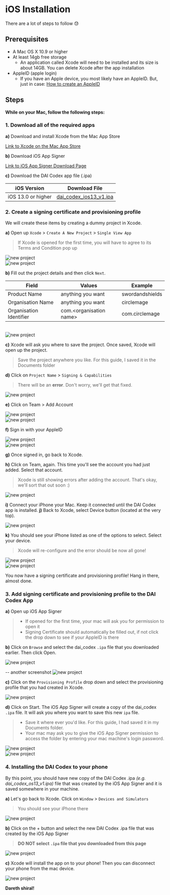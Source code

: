# iOS Installation

There are a lot of steps to follow 😓

## Prerequisites

* A Mac OS X 10.9 or higher
* At least 14gb free storage
    * An application called Xcode will need to be installed and its size is about 14GB. You can delete Xcode after the app installation
* AppleID (apple login)
    * If you have an Apple device, you most likely have an AppleID. But, just in case: [How to create an AppleID](https://support.apple.com/en-au/HT204316)

## Steps

**While on your Mac, follow the following steps:**

### 1. Download all of the required apps

**a)** Download and install Xcode from the Mac App Store

[Link to Xcode on the Mac App Store](https://apps.apple.com/us/app/xcode/id497799835?mt=12)

**b)** Download iOS App Signer

[Link to iOS App Signer Download Page](https://dantheman827.github.io/ios-app-signer)

**c)** Download the DAI Codex app file (.ipa)

| iOS Version        | Download File                                                                                                    |
| ------------------ | ---------------------------------------------------------------------------------------------------------------- |
| iOS 13.0 or higher | [dai\_codex\_ios13\_v1.ipa](https://github.com/leechuyem/DAI-Codex/releases/download/v1.0/dai_codex_ios13_v1.ipa) |

### 2. Create a signing certificate and provisioning profile

We will create these items by creating a dummy project in Xcode.

**a)** Open up `Xcode` > `Create A New Project` > `Single View App`

> If Xcode is opened for the first time, you will have to agree to its Terms and Condition pop up
  
<img src="https://imgur.com/xpSNmnl.jpg" alt="new project"/>
<br>
<img src="https://imgur.com/GyCUblz.jpg" alt="new project"/>

**b)** Fill out the project details and then click `Next`.

| Field                   | Values                                   | Example                        |
| ----------------------- | ---------------------------------------- | ------------------------------ |
| Product Name            | anything you want                        | swordandshields                |
| Organisation Name       | anything you want                        | circlemage                     |
| Organisation Identifier | com.\<organisation name> | com.circlemage |
<br>
<img src="https://imgur.com/79qYsJe.jpg" alt="new project"/>

**c)** Xcode will ask you where to save the project. Once saved, Xcode will open up the project.

> Save the project anywhere you like. For this guide, I saved it in the Documents folder

**d)** Click on `Project Name` > `Signing & Capabilities`

> There will be an **error**. Don't worry, we'll get that fixed. 

<img src="https://imgur.com/Am3PrDu.jpg" alt="new project"/>

**e)** Click on Team > Add Account

<img src="https://imgur.com/uc5mtt0.jpg" alt="new project"/>
<br>
<img src="https://imgur.com/NqcB4Pv.jpg" alt="new project"/>

**f)** Sign in with your AppleID

<img src="https://imgur.com/Auw2B65.jpg" alt="new project"/>
<br>
<img src="https://https://imgur.com/ismrTDI.jpg" alt="new project"/>

**g)** Once signed in, go back to Xcode.

**h)** Click on Team, again. This time you'll see the account you had just added. Select that account.

> Xcode is still showing errors after adding the account. That's okay, we'll sort that out soon :)

<img src="https://imgur.com/vHwR9jT.jpg" alt="new project"/>

**i)** Connect your iPhone your Mac. Keep it connected until the DAI Codex app is installed.
**j)** Back to Xcode, select Device button (located at the very top). 

<img src="https://imgur.com/YFS5xM7.jpg" alt="new project"/>

**k)** You should see your iPhone listed as one of the options to select. Select your device.

> Xcode will re-configure and the error should be now all gone!

<img src="https://imgur.com/yhf5y0J.jpg" alt="new project"/>
<br>
<img src="https://imgur.com/Ds5Szmx.jpg" alt="new project"/>

You now have a signing certificate and provisioning profile! Hang in there, almost done.

### 3. Add signing certificate and provisioning profile to the DAI Codex App

**a)** Open up iOS App Signer
> * If opened for the first time, your mac will ask you for permission to open it
> * Signing Certificate should automatically be filled out, if not click the drop down to see if your AppleID is there

**b)** Click on `Browse` and select the dai_codex `.ipa` file that you downloaded earlier. Then click Open.

<img src="https://imgur.com/LGKpHLT.jpg" alt="new project"/>

-- another screenshot
<img src="https://imgur.com/jpUgQkk.jpg" alt="new project"/>


**c)** Click on the `Provisioning Profile` drop down and select the provisioning profile that you had created in Xcode.

<img src="https://imgur.com/XkJOCz3.jpg" alt="new project"/>


**d)** Click on Start. The iOS App Signer will create a copy of the dai_codex `.ipa` file. It will ask you where you want to save this new `ipa` file.
> * Save it where ever you'd like. For this guide, I had saved it in my Documents folder.
> * Your mac may ask you to give the iOS App Signer permission to access the folder by entering your mac machine's login password.

<img src="https://imgur.com/Nqrkwbh.jpg" alt="new project"/>
<br>
<img src="https://imgur.com/z2brFDD.jpg" alt="new project"/>

### 4. Installing the DAI Codex to your phone

By this point, you should have new copy of the DAI Codex .ipa *(e.g. dai_codex_os13_v1.ipa)* file that was created by the iOS App Signer and it is saved somewhere in your machine.

**a)** Let's go back to Xcode. Click on `Window` > `Devices and Simulators`

> You should see your iPhone there

<img src="https://imgur.com/LeZpcvY.jpg" alt="new project"/>

**b)** Click on the + button and select the new DAI Codex .ipa file that was created by the iOS App Signer

> **DO NOT select `.ipa` file that you downloaded from this page**

<img src="https://imgur.com/1y1O5nq.jpg" alt="new project"/>


**c)** Xcode will install the app on to your phone! Then you can disconnect your phone from the mac device.

<img src="https://imgur.com/BSTGXwm.jpg" alt="new project"/>

**Dareth shiral!**
